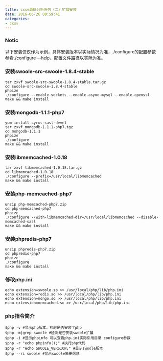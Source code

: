 ```yaml
---
title: cxsv源码分析系列（二）扩展安装
date: 2016-06-26 00:59:41
categories: 
- cxsv
---
```

### Notic
以下安装仅仅作为示例，具体安装版本以实际情况为准，./configure的配置参数参看./configure --help，配置文件路径以实际为准。

### 安装swoole-src-swoole-1.8.4-stable
```
tar zxvf swoole-src-swoole-1.8.4-stable.tar.gz
cd swoole-src-swoole-1.8.4-stable
phpize
./configure --enable-sockets --enable-async-mysql --enable-openssl
make && make install
```
<!--more-->

### 安装mongodb-1.1.1-php7
```
yum install cyrus-sasl-devel
tar zxvf mongodb-1.1.1-php7.tgz
cd mongodb-1.1.1
phpize
./configure
make && make install
```

### 安装libmemcached-1.0.18
```
tar zxvf libmemcached-1.0.18.tar.gz
cd libmemcached-1.0.18
./configure --prefix=/usr/local/libmemcached
make && make install
```

### 安装php-memcached-php7
```
unzip php-memcached-php7.zip
cd php-memcached-php7
phpize
./configure --with-libmemcached-dir=/usr/local/libmemcached --disable-memcached-sasl
make && make install
```

### 安装phpredis-php7
```
unzip phpredis-php7.zip
cd phpredis-php7
phpize
./configure
make && make install
```
### 修改php.ini
	echo extension=swoole.so >> /usr/local/php/lib/php.ini  
	echo extension=redis.so >> /usr/local/php/lib/php.ini
	echo extension=mongo.so >> /usr/local/php/lib/php.ini
	echo extension=memcached.so >> /usr/local/php/lib/php.ini
	
### php指令简介
	$php -v #显示php版本，检验是否安装了php
	$php -m|grep swoole #检测是否安装swoole扩展
	$php -i #显示phpinfo 可以查看php.ini实际引用目录 configure参数
	$php -r "echo phpinfo();" #执行php代码
	$php -r "echo SWOOLE_VERSION;" #显示swoole版本
	$php --ri swoole #显示swoole简要信息
	
	
	
	
	
	
	
	
	
	
	
	